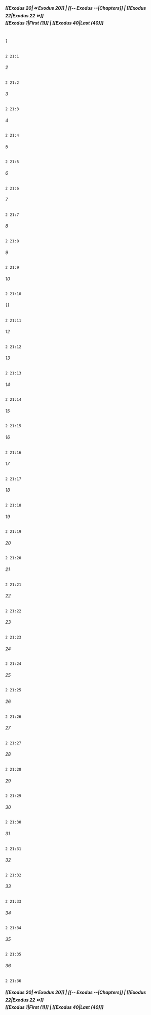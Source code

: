 
##### **[[Exodus 20|⏪ Exodus 20]] | [[-- Exodus --|Chapters]] | [[Exodus 22|Exodus 22 ⏩]]**<br>**[[Exodus 1|First (1)]] | [[Exodus 40|Last (40)]]**<br><br>

###### 1
``` verse
2 21:1
```
###### 2
``` verse
2 21:2
```
###### 3
``` verse
2 21:3
```
###### 4
``` verse
2 21:4
```
###### 5
``` verse
2 21:5
```
###### 6
``` verse
2 21:6
```
###### 7
``` verse
2 21:7
```
###### 8
``` verse
2 21:8
```
###### 9
``` verse
2 21:9
```
###### 10
``` verse
2 21:10
```
###### 11
``` verse
2 21:11
```
###### 12
``` verse
2 21:12
```
###### 13
``` verse
2 21:13
```
###### 14
``` verse
2 21:14
```
###### 15
``` verse
2 21:15
```
###### 16
``` verse
2 21:16
```
###### 17
``` verse
2 21:17
```
###### 18
``` verse
2 21:18
```
###### 19
``` verse
2 21:19
```
###### 20
``` verse
2 21:20
```
###### 21
``` verse
2 21:21
```
###### 22
``` verse
2 21:22
```
###### 23
``` verse
2 21:23
```
###### 24
``` verse
2 21:24
```
###### 25
``` verse
2 21:25
```
###### 26
``` verse
2 21:26
```
###### 27
``` verse
2 21:27
```
###### 28
``` verse
2 21:28
```
###### 29
``` verse
2 21:29
```
###### 30
``` verse
2 21:30
```
###### 31
``` verse
2 21:31
```
###### 32
``` verse
2 21:32
```
###### 33
``` verse
2 21:33
```
###### 34
``` verse
2 21:34
```
###### 35
``` verse
2 21:35
```
###### 36
``` verse
2 21:36
```

##### **[[Exodus 20|⏪ Exodus 20]] | [[-- Exodus --|Chapters]] | [[Exodus 22|Exodus 22 ⏩]]**<br>**[[Exodus 1|First (1)]] | [[Exodus 40|Last (40)]]**
